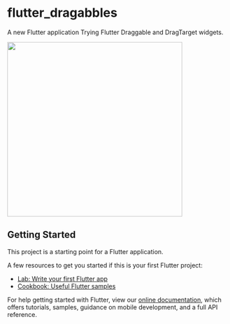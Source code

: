 # flutter_dragabbles

A new Flutter application Trying Flutter Draggable and DragTarget widgets.

<img src=https://github.com/wmfadel/Flutter-Dragables/blob/master/screenshots/untitled2.gif width="400"/>


## Getting Started

This project is a starting point for a Flutter application.

A few resources to get you started if this is your first Flutter project:

- [Lab: Write your first Flutter app](https://flutter.io/docs/get-started/codelab)
- [Cookbook: Useful Flutter samples](https://flutter.io/docs/cookbook)

For help getting started with Flutter, view our 
[online documentation](https://flutter.io/docs), which offers tutorials, 
samples, guidance on mobile development, and a full API reference.
